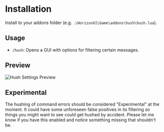 # Installation
Install to your addons folder (e.g. `.\HorizonXI\Game\addons\hush\hush.lua`).

## Usage
* `/hush`: Opens a GUI with options for filtering certain messages.

## Preview
![Hush Settings Preview](https://github.com/clanofartisans/ashita-hush/raw/main/settings.png)

## Experimental
The hushing of command errors should be considered "Experimental" at the moment. It could have some unforeseen false positives in its filtering so things you might want to see could get hushed by accident. Please let me know if you have this enabled and notice something missing that shouldn't be.